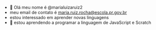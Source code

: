 - 👋 Olá meu nome é @marialuizaruiz2
- meu email de contato é maria.ruiz.rocha@escola.pr.gov.br
- estou interessado em aprender novas linguagens 
- 🌱 estou aprendendo a programar a linguagem de JavaScript e Scratch
